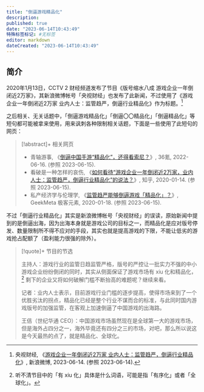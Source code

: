 ```yaml
---
title: "倒逼游戏精品化"
description:
published: true
date: "2023-06-14T10:43:49"
特殊标签标记: #无标签
editor: markdown
dateCreated: "2023-06-14T10:43:49"
---
```


## 简介

2020年1月13日，CCTV 2 财经频道发布了节目《版号缩水八成 游戏企业一年倒闭近2万家》，其新浪微博帐号「央视财经」也发布了此新闻，不过使用了《游戏企业一年倒闭近2万家 业内人士：监管趋严，倒逼行业精品化》作为标题。[^mvdcG]

[^mvdcG]: 央视财经, 《[游戏企业一年倒闭近2万家 业内人士：监管趋严，倒逼行业精品化](https://archive.is/mvdcG "https://weibo.com/2258727970/Ipk2Z53L4")》, 新浪微博, 2023-06-14. (参照 2023-06-14).

之后相关、无关话题中，「倒逼游戏精品化」「倒逼〇〇精品化」「倒逼精品化」等短句都可能被拿来使用，用来讽刺各种限制相关话题，下面是一些使用了此短句的网页：

> [!abstract]+ 相关网页
>
> +   青轴游事, 《[倒逼中国手游“精品化”，还得看索尼？](https://web.archive.org/web/20220616122128/https://36kr.com/p/1787515028341384)》, 36氪, 2022-06-16. (参照 2023-06-15).
> +   看破是一种怎样的哀伤, 《[如何看待“游戏企业一年倒闭近2万家，业内人士：监管趋严，倒逼行业精品化”的说法？](https://archive.is/qo48Y "https://www.zhihu.com/question/366242843")》, 知乎, 2020-01-14. (参照 2023-06-15).
> +   私产经济学与伦理学, 《[监管趋严能够倒逼游戏「精品化」？](https://web.archive.org/web/20230615132406/https://www.geekmeta.com/article/1238261.html)》, GeekMeta 极客元素, 2020-01-18. (参照 2023-06-15).

不过「倒逼行业精品化」其实是新浪微博帐号「央视财经」的误读，原始新闻中提到的是倒逼出海，因为出海本身就是游戏公司的目标之一，而精品化是应对版号停发、数量限制所不得不应对的手段，其实也就是提高游戏的下限，不能让低劣的游戏抢占配额了（盈利能力很强的除外）。

> [!quote]+ 节目的节选
>
> 主持人：游戏行业的监管日趋监管严格，版号的严控让一批实力不强的中小游戏企业纷纷倒闭的同时，其实从侧面保证了游戏市场有 xiu 化和精品化，[^n1] 剩下的企业又将如何破解门槛不断抬高的难题呢？继续来看。
>
> 记者：业内人士表示，目前游戏行业门槛的逐步提高，使得市场来到了一个优胜劣汰的拐点，精品化已经是整个行业不谋而合的标准，与此同时国内游戏版号的加强监管，在客观上加速倒逼了中国游戏的出海路。
>
> 王佶（世纪华通 CEO）：中国游戏市场虽然现在是全球第一大的游戏市场，但是海外占四分之一，海外毕竟还有四分之三的市场，对吧，那么所以说这是今天最热的点了，就是精品化、全球化。

[^n1]: 听不清节目中的「有 xiu 化」具体是什么词语，可能是指「有序化」或者「全球化」。
